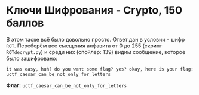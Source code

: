 # Ключи Шифрования - Crypto, 150 баллов
В этом таске всё было довольно просто. Ответ дан в условии - шифр `ROT`. Переберём все смещения алфавита от 0 до 255 (скрипт `ROTdecrypt.py`) и среди них (спойлер: 139) видим сообщение, которое было зашифровано:
```
it was easy, huh? do you want some flag? yes? okay, here is your flag: uctf_caesar_can_be_not_only_for_letters
```

**Флаг:** `uctf_caesar_can_be_not_only_for_letters`
